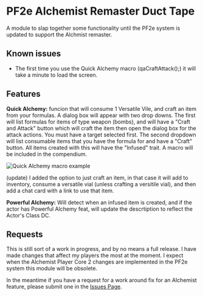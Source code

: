 # PF2e Alchemist Remaster Duct Tape

A module to slap together some functionality until the PF2e system is updated to support the Alchmist remaster.

## Known issues

- The first time you use the Quick Alchemy macro (qaCraftAttack();) it will take a minute to load the screen.


## Features

**Quick Alchemy:** funcion that will consume 1 Versatile Vile, and craft an item from your formulas. A dialog box will appear with two drop downs. The first will list formulas for items of type weapon (bombs), and will have a "Craft and Attack" button which will craft the item then open the dialog box for the attack actions. You must have a target selected first. The second dropdown will list consumable items that you have the formula for and have a "Craft" button. All items created with this will have the "Infused" trait. 
A macro will be included in the compendium. 

![Quick Alchemy macro example](https://i.ibb.co/db2vs2W/quick-alchemy-macro.gif)

(update) I added the option to just craft an item, in that case it will add to inventory, consume a versatile vial (unless crafting a versitile vial), and then add a chat card with a link to use that item. 

**Powerful Alchemy:** Will detect when an infused item is created, and if the actor has Powerful Alchemy feat, will update the descrtiption to reflect the Actor's Class DC. 

## Requests

This is still sort of a work in progress, and by no means a full release. I have made changes that affect my players the most at the moment. I expect when the Alchemist Player Core 2 changes are implemented in the PF2e system this module will be obsolete. 

In the meantime if you have a request for a work around fix for an Alchemist feature, please submit one in the [Issues Page](https://github.com/thejoester/pf2e-alchemist-remaster-ducttape/issues). 
